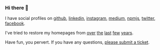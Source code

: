 ### Hi there 👋

I have social profiles on [github][github], [linkedin][linkedin], [instagram][instagram],
[medium][medium], [npmjs][npmjs], [twitter][twitter], [facebook][facebook].

I've tried to restore my homepages from [over](https://wvbe.github.io/0xee-site/)
[the](https://wvbe.github.io/poseidon-site/) [last](https://wvbe.github.io/three-one-site/)
[few](http://wyb.be/) [years](http://wybe.pizza).

Have fun, you pervert. If you have any questions, [please submit a ticket](https://github.com/wvbe/wvbe/issues/new).

[github]: https://github.com/wvbe
[npmjs]: https://www.npmjs.com/~wvbe
[linkedin]: https://www.linkedin.com/in/wybe
[facebook]: https://www.facebook.com/wvvbe
[instagram]: https://www.instagram.com/wvvbe
[medium]: http://wvvbe.medium.com/
[twitter]: https://twitter.com/wvbe
